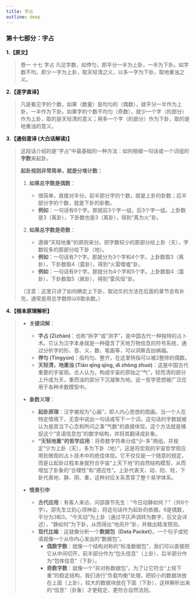 ```yaml
---
title: 字占
outline: deep
---
```

  
### **第十七部分：字占**

**1.【原文】**
> 卷一 十七 字占
> 凡见字数，如停匀，即平分一半为上卦，一半为下卦。如字数不均，即少一字为上卦，取天轻清之义，以多一字为下卦，取地重浊之义。

**2.【逐字直译】**
> 凡是看见字的个数，如果（数量）是均匀的（偶数），就平分一半作为上卦，一半作为下卦。如果字的个数不均匀（奇数），就少一个字（的部分）作为上卦，取的是天轻清的意义；用多一个字（的部分）作为下卦，取的是地重浊的意义。

**3.【通俗意译 (大白话解读)】**
> 这段话介绍的是“字占”中最基础的一种方法：如何根据一句话或一个词组的**字数**来起卦。
> 
> **起卦规则非常简单，就是分堆计数：**
> 
> 1.  **如果总字数是偶数**：
>     *   很简单，直接对半分。前半部分字的个数，就是上卦的卦数；后半部分字的个数，就是下卦的卦数。
>     *   **例如**：一句话有6个字。那就前3个字一组，后3个字一组。上卦数是3（离卦），下卦数也是3（离卦），得到“离为火”卦。
> 
> 2.  **如果总字数是奇数**：
>     *   遵循“天轻地重”的原则来分。把字数较少的那部分给上卦（天），字数较多的那部分给下卦（地）。
>     *   **例如**：一句话有7个字。那就分为3个字和4个字。上卦数取3（离卦），下卦数取4（震卦），得到“火雷噬嗑”卦。
>     *   **例如**：一句话有9个字。那就分为4个字和5个字。上卦数取4（震卦），下卦数取5（巽卦），得到“雷风恒”卦。
> 
> （注意：这里只讲了如何确定上下卦，取动爻的方法在后面的章节会有补充，通常是用总字数除以6取余数。）

**4.【根本原理解析】**
> *   **关键词解**：
>     *   **字占 (Zìzhàn)**：也称“拆字”或“测字”，是中国古代一种独特的占卜术。它认为汉字本身就是一种蕴含了天地万物信息的符号系统，通过分析字的形、音、义、数、笔画等，可以洞察吉凶祸福。
>     *   **停匀 (Tíngyún)**：指均匀、整齐，在这里特指可以被2整除的偶数。
>     *   **天轻清，地重浊 (Tiān qīng qīng, dì zhòng zhuó)**：这是中国古代重要的宇宙观。古人认为，构成宇宙的原始之“气”，轻而清的部分上升成为天，重而浊的部分下沉凝聚为地。这一哲学思想被广泛应用于各种术数模型中。
> 
> *   **象数义理**：
>     *   **起卦原理**：汉字被视为“心画”，即人内心思想的图画。当一个人在特定情境下，无意中说出一句话或写下一个词，这句话的字数就被认为是其当下心念和所问之事“气数”的直接体现。这个方法就是捕捉这个“言语信息包”的数字结构，并将其翻译成卦象。
>     *   **“天轻地重”的哲学应用**：将奇数字符串分成“少-多”两组，并规定“少为上卦（天），多为下卦（地）”，这是将宏观的宇宙哲学观应用到微观的占卜技术中的绝佳体现。它不仅仅是一个随意的规定，而是让起卦过程本身就符合宇宙“上天下地”的自然结构模型，从而增加了卦象的“合理性”和“感应性”。上卦代表天、动、阳、轻，下卦代表地、静、阴、重，这种对应关系贯穿了整个易学体系。
> 
> *   **情景引申**
>     *   **古代应用**：有客人来访，问邵康节先生：“今日动静如何？”（共6个字）。邵先生立刻心领神会，将这句话作为起卦的依据。6是偶数，平分为3和3。“今天动”为上卦（通过平仄声调转为数字，后文会详述），“静如何”为下卦，从而得出“地风升”卦，并做出精准预测。
>     *   **现代比喻**：这就像分析一个**数据包（Data Packet）**。一个句子或短语就像一个从你内心发出的“数据包”。
>         *   **偶数字数**：就像一个结构对称的“标准数据包”，我们可以直接把它从中间切开，前半部分作为“包头信息”（上卦），后半部分作为“包体信息”（下卦）。
>         *   **奇数字数**：就像一个“非对称数据包”。为了让它符合“上轻下重”的稳定结构，我们进行“负载均衡”处理，把较小的数据块放在上面（上卦），较大的数据块放在下面（下卦），这样解析出来的“信息”（卦象）才更稳定、更符合自然法则。
